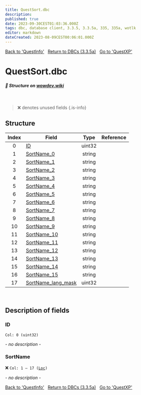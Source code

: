 ```yaml
---
title: QuestSort.dbc
description:
published: true
date: 2023-09-30CEST01:03:36.000Z
tags: dbc, database client, 3.3.5, 3.3.5a, 335, 335a, wotlk
editor: markdown
dateCreated: 2023-08-09CEST00:06:01.000Z
---
```

<a href="https://trinitycore.info/files/DBC/335/questinfo" class="mt-5 v-btn v-btn--depressed v-btn--flat v-btn--outlined theme--light v-size--default darkblue--text text--lighten-3"><span class="v-btn__content"><i aria-hidden="true" class="v-icon notranslate v-icon--left mdi mdi-arrow-left theme--light"></i><span>Back to 'QuestInfo'</span></span></a>&nbsp;&nbsp;&nbsp;<a href="https://trinitycore.info/files/DBC/335/DBC" class="mt-5 v-btn v-btn--depressed v-btn--flat v-btn--outlined theme--light v-size--default darkblue--text text--lighten-3"><span class="v-btn__content"><i aria-hidden="true" class="v-icon notranslate v-icon--left mdi mdi-home-outline theme--light"></i><span>Return to DBCs (3.3.5a)</span></span></a>&nbsp;&nbsp;&nbsp;<a href="https://trinitycore.info/files/DBC/335/questxp" class="mt-5 v-btn v-btn--depressed v-btn--flat v-btn--outlined theme--light v-size--default darkblue--text text--lighten-3"><span class="v-btn__content"><span>Go to 'QuestXP'</span><i aria-hidden="true" class="v-icon notranslate v-icon--right mdi mdi-arrow-right theme--light"></i></span></a>

# QuestSort.dbc
##### :pencil: Structure on [wowdev.wiki](https://wowdev.wiki/DB/QuestSort)
&nbsp;

> :x: denotes unused fields
{.is-info}


## Structure

| Index | Field | Type | Reference |
| :---: | --- | :---: | --- |
| 0 | [ID](#id-alt) | uint32 |  |
| 1 | [SortName_0](#sortname) | string |  |
| 2 | [SortName_1](#sortname) | string |  |
| 3 | [SortName_2](#sortname) | string |  |
| 4 | [SortName_3](#sortname) | string |  |
| 5 | [SortName_4](#sortname) | string |  |
| 6 | [SortName_5](#sortname) | string |  |
| 7 | [SortName_6](#sortname) | string |  |
| 8 | [SortName_7](#sortname) | string |  |
| 9 | [SortName_8](#sortname) | string |  |
| 10 | [SortName_9](#sortname) | string |  |
| 11 | [SortName_10](#sortname) | string |  |
| 12 | [SortName_11](#sortname) | string |  |
| 13 | [SortName_12](#sortname) | string |  |
| 14 | [SortName_13](#sortname) | string |  |
| 15 | [SortName_14](#sortname) | string |  |
| 16 | [SortName_15](#sortname) | string |  |
| 17 | [SortName_lang_mask](#sortname) | uint32 |  |
&nbsp;
## Description of fields

### ID <!-- {#id-alt} -->
<code>Col: 0 (uint32)</code>

*- no description -*
&nbsp;

### SortName
:x: <code>Col: 1 &ndash; 17 ([Loc](/how-to/localization))</code>

*- no description -*
&nbsp;

<a href="https://trinitycore.info/files/DBC/335/questinfo" class="mt-5 v-btn v-btn--depressed v-btn--flat v-btn--outlined theme--light v-size--default darkblue--text text--lighten-3"><span class="v-btn__content"><i aria-hidden="true" class="v-icon notranslate v-icon--left mdi mdi-arrow-left theme--light"></i><span>Back to 'QuestInfo'</span></span></a>&nbsp;&nbsp;&nbsp;<a href="https://trinitycore.info/files/DBC/335/DBC" class="mt-5 v-btn v-btn--depressed v-btn--flat v-btn--outlined theme--light v-size--default darkblue--text text--lighten-3"><span class="v-btn__content"><i aria-hidden="true" class="v-icon notranslate v-icon--left mdi mdi-home-outline theme--light"></i><span>Return to DBCs (3.3.5a)</span></span></a>&nbsp;&nbsp;&nbsp;<a href="https://trinitycore.info/files/DBC/335/questxp" class="mt-5 v-btn v-btn--depressed v-btn--flat v-btn--outlined theme--light v-size--default darkblue--text text--lighten-3"><span class="v-btn__content"><span>Go to 'QuestXP'</span><i aria-hidden="true" class="v-icon notranslate v-icon--right mdi mdi-arrow-right theme--light"></i></span></a>
